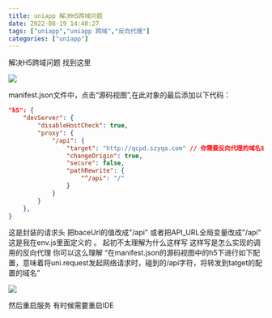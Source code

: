 ```yaml
---
title: uniapp 解决H5跨域问题
date: 2022-08-19 14:48:27
tags: ["uniapp","uniapp 跨域","反向代理"]
categories: ["uniapp"]
---
```


解决H5跨域问题 找到这里


![](https://vkceyugu.cdn.bspapp.com/VKCEYUGU-f8b82e86-427b-4edb-96f2-96bfd1f37443/5deff6e5-6ac5-42f7-85b8-cf7238818d01.png "")


manifest.json文件中，点击“源码视图”,在此对象的最后添加以下代码：

```json
"h5": {
    "devServer": {
        "disableHostCheck": true,
        "proxy": {
            "/api": {
                "target": "http://qcpd.szyqa.com" // 你需要反向代理的域名或ip,
                "changeOrigin": true,
                "secure": false,
                "pathRewrite": {
                    "^/api": "/"
                }
            }
        }
    },
}
```

这是封装的请求头 把baceUrl的值改成"/api" 或者把API_URL全局变量改成"/api" 这是我在env.js里面定义的 。
起初不太理解为什么这样写 这样写是怎么实现的调用的反向代理 你可以这么理解 “在manifest.json的源码视图中的h5下进行如下配置，意味着将uni.request发起网络请求时，碰到的/api字符，将转发到tatget的配置的域名”

![](https://vkceyugu.cdn.bspapp.com/VKCEYUGU-f8b82e86-427b-4edb-96f2-96bfd1f37443/0a55c303-36d8-4c06-b1ba-332978a2d472.png "")

然后重启服务 有时候需要重启IDE
